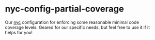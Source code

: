 # nyc-config-partial-coverage
Our [nyc][nyc-pkg-url] configuration for enforcing some reasonable minimal code coverage levels. Geared for our specific needs, but feel free to use it if it helps for you!

[nyc-pkg-url]: https://www.npmjs.com/package/nyc